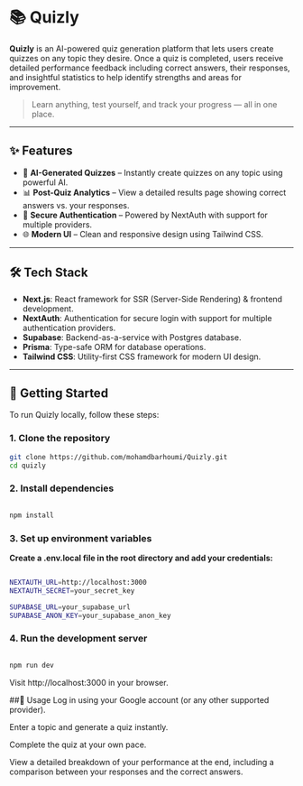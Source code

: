 # 📚 Quizly

**Quizly** is an AI-powered quiz generation platform that lets users create quizzes on any topic they desire. Once a quiz is completed, users receive detailed performance feedback including correct answers, their responses, and insightful statistics to help identify strengths and areas for improvement.

> Learn anything, test yourself, and track your progress — all in one place.

---

## ✨ Features

- 🎯 **AI-Generated Quizzes** – Instantly create quizzes on any topic using powerful AI.
- 📊 **Post-Quiz Analytics** – View a detailed results page showing correct answers vs. your responses.
- 🔐 **Secure Authentication** – Powered by NextAuth with support for multiple providers.
- 🌐 **Modern UI** – Clean and responsive design using Tailwind CSS.

---

## 🛠️ Tech Stack

- **Next.js**: React framework for SSR (Server-Side Rendering) & frontend development.
- **NextAuth**: Authentication for secure login with support for multiple authentication providers.
- **Supabase**: Backend-as-a-service with Postgres database.
- **Prisma**: Type-safe ORM for database operations.
- **Tailwind CSS**: Utility-first CSS framework for modern UI design.

---

## 🚀 Getting Started

To run Quizly locally, follow these steps:

### 1. Clone the repository

```bash
git clone https://github.com/mohamdbarhoumi/Quizly.git
cd quizly
```

### 2. Install dependencies

```bash

npm install

```
### 3. Set up environment variables
**Create a .env.local file in the root directory and add your credentials:**

```bash

NEXTAUTH_URL=http://localhost:3000
NEXTAUTH_SECRET=your_secret_key

SUPABASE_URL=your_supabase_url
SUPABASE_ANON_KEY=your_supabase_anon_key

```
### 4. Run the development server

```bash

npm run dev

```
Visit http://localhost:3000 in your browser.

##🧪 Usage
Log in using your Google account (or any other supported provider).

Enter a topic and generate a quiz instantly.

Complete the quiz at your own pace.

View a detailed breakdown of your performance at the end, including a comparison between your responses and the correct answers.





